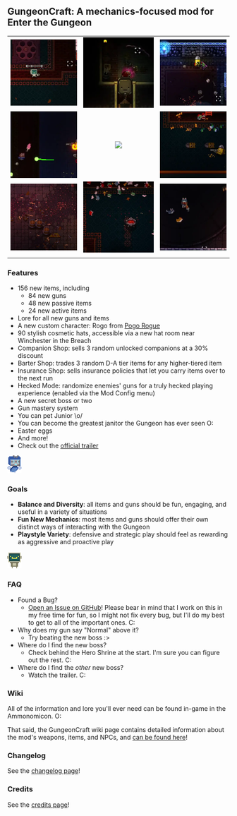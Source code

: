 ## GungeonCraft: A mechanics-focused mod for Enter the Gungeon

|                                 |                                       |                                      |
| -------------                   | :-------------:                       | :-------------:                      |
| ![](previews/clip6-hecked.webp) | ![](previews/clip7-magunet.webp)      | ![](previews/clip8-spinning.webp)    |
| ![](previews/clip5-volley.webp) | ![](previews/clip9-jojo.webp)         | ![](previews/clip1-the-slap.webp)    |
| ![](previews/clip4-zoom.webp)   | ![](previews/clip3-janitor-time.webp) | ![](previews/clip2-pet-da-wolf.webp) |
|                                 |                                       |                                      |

### Features

- 156 new items, including
	+ 84 new guns
	+ 48 new passive items
	+ 24 new active items
- Lore for all new guns and items
- A new custom character: Rogo from [Pogo Rogue](https://store.steampowered.com/app/2870280/Pogo_Rogue/)
- 90 stylish cosmetic hats, accessible via a new hat room near Winchester in the Breach
- Companion Shop: sells 3 random unlocked companions at a 30% discount
- Barter Shop: trades 3 random D-A tier items for any higher-tiered item
- Insurance Shop: sells insurance policies that let you carry items over to the next run
- Hecked Mode: randomize enemies' guns for a truly hecked playing experience (enabled via the Mod Config menu)
- A new secret boss or two
- Gun mastery system
- You can pet Junior \o/
- You can become the greatest janitor the Gungeon has ever seen O:
- Easter eggs
- And more! 
- Check out the [official trailer](https://youtu.be/5DJ5meM842w)

![](previews/rogo_stumble.png)

### Goals

- **Balance and Diversity**: all items and guns should be fun, engaging, and useful in a variety of situations
- **Fun New Mechanics**: most items and guns should offer their own distinct ways of interacting with the Gungeon
- **Playstyle Variety**: defensive and strategic play should feel as rewarding as aggressive and proactive play

![](previews/rotatobotato.gif)

### FAQ

* Found a Bug?
	- [Open an Issue on GitHub](https://github.com/pcrain/GungeonCraft/issues)! Please bear in mind that I work on this in my free time for fun, so I might not fix every bug, but I'll do my best to get to all of the important ones. C:
* Why does my gun say "Normal" above it?
	- Try beating the new boss :>
* Where do I find the new boss?
	- Check behind the Hero Shrine at the start. I'm sure you can figure out the rest. C:
* Where do I find the *other* new boss?
	- Watch the trailer. C:

### Wiki

All of the information and lore you'll ever need can be found in-game in the Ammonomicon. O:

That said, the GungeonCraft wiki page contains detailed information about the mod's weapons, items, and NPCs, and [can be found here](https://enterthegungeon.wiki.gg/wiki/Modding/GungeonCraft)!

### Changelog

See the [changelog page](https://github.com/pcrain/GungeonCraft/blob/master/changelog.md)!

### Credits

See the [credits page](https://github.com/pcrain/GungeonCraft/blob/master/credits.md)!
